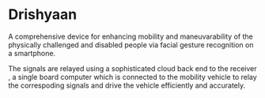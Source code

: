 # Drishyaan

A comprehensive device for enhancing mobility and maneuvarability of the physically challenged and disabled people via    facial   gesture recognition on a smartphone.

The signals are relayed using a sophisticated cloud back end to the receiver , a single board computer which is connected to the mobility vehicle to relay the correspoding signals and drive the vehicle efficiently and accurately.
